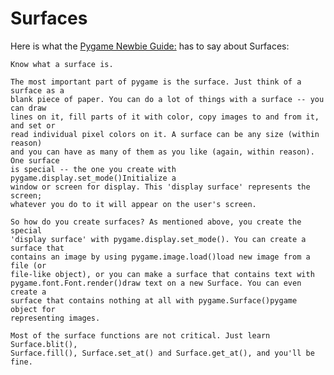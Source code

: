 # Surfaces


Here is what the [Pygame Newbie Guide:](https://www.pygame.org/docs/tut/newbieguide.html) has to say about Surfaces:


    Know what a surface is.

    The most important part of pygame is the surface. Just think of a surface as a
    blank piece of paper. You can do a lot of things with a surface -- you can draw
    lines on it, fill parts of it with color, copy images to and from it, and set or
    read individual pixel colors on it. A surface can be any size (within reason)
    and you can have as many of them as you like (again, within reason). One surface
    is special -- the one you create with pygame.display.set_mode()Initialize a
    window or screen for display. This 'display surface' represents the screen;
    whatever you do to it will appear on the user's screen.

    So how do you create surfaces? As mentioned above, you create the special
    'display surface' with pygame.display.set_mode(). You can create a surface that
    contains an image by using pygame.image.load()load new image from a file (or
    file-like object), or you can make a surface that contains text with
    pygame.font.Font.render()draw text on a new Surface. You can even create a
    surface that contains nothing at all with pygame.Surface()pygame object for
    representing images.

    Most of the surface functions are not critical. Just learn Surface.blit(),
    Surface.fill(), Surface.set_at() and Surface.get_at(), and you'll be fine.


